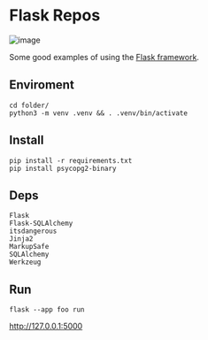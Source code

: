 # Flask Repos
![image](https://user-images.githubusercontent.com/1257048/204000578-b8185c2f-6df5-4f63-8f26-3265b3cf01a7.png)


Some good examples of using the [Flask framework](https://flask.palletsprojects.com/).


## Enviroment

    cd folder/
    python3 -m venv .venv && . .venv/bin/activate

## Install

    pip install -r requirements.txt
    pip install psycopg2-binary

## Deps

    Flask
    Flask-SQLAlchemy
    itsdangerous
    Jinja2
    MarkupSafe
    SQLAlchemy
    Werkzeug


## Run

    flask --app foo run

http://127.0.0.1:5000
